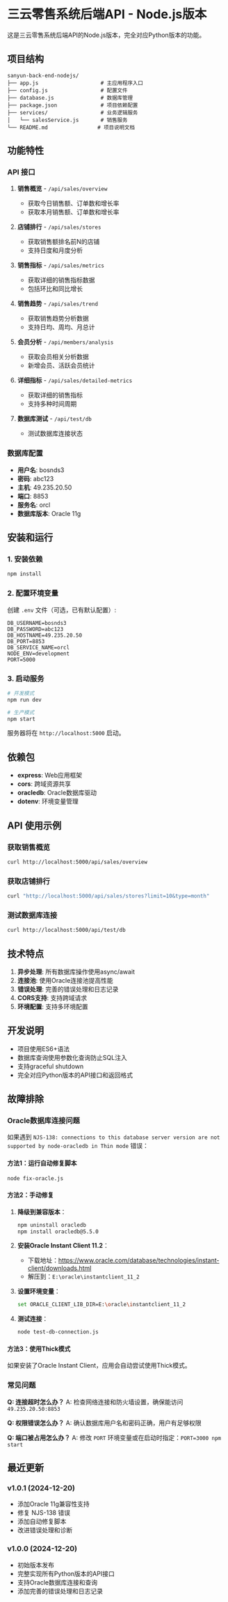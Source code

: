 # 三云零售系统后端API - Node.js版本

这是三云零售系统后端API的Node.js版本，完全对应Python版本的功能。

## 项目结构

```
sanyun-back-end-nodejs/
├── app.js                    # 主应用程序入口
├── config.js                 # 配置文件
├── database.js               # 数据库管理
├── package.json              # 项目依赖配置
├── services/                 # 业务逻辑服务
│   └── salesService.js       # 销售服务
└── README.md                # 项目说明文档
```

## 功能特性

### API 接口

1. **销售概览** - `/api/sales/overview`
   - 获取今日销售额、订单数和增长率
   - 获取本月销售额、订单数和增长率

2. **店铺排行** - `/api/sales/stores`
   - 获取销售额排名前N的店铺
   - 支持日度和月度分析

3. **销售指标** - `/api/sales/metrics`
   - 获取详细的销售指标数据
   - 包括环比和同比增长

4. **销售趋势** - `/api/sales/trend`
   - 获取销售趋势分析数据
   - 支持日均、周均、月总计

5. **会员分析** - `/api/members/analysis`
   - 获取会员相关分析数据
   - 新增会员、活跃会员统计

6. **详细指标** - `/api/sales/detailed-metrics`
   - 获取详细的销售指标
   - 支持多种时间周期

7. **数据库测试** - `/api/test/db`
   - 测试数据库连接状态

### 数据库配置

- **用户名**: bosnds3
- **密码**: abc123  
- **主机**: 49.235.20.50
- **端口**: 8853
- **服务名**: orcl
- **数据库版本**: Oracle 11g

## 安装和运行

### 1. 安装依赖

```bash
npm install
```

### 2. 配置环境变量

创建 `.env` 文件（可选，已有默认配置）:

```env
DB_USERNAME=bosnds3
DB_PASSWORD=abc123
DB_HOSTNAME=49.235.20.50
DB_PORT=8853
DB_SERVICE_NAME=orcl
NODE_ENV=development
PORT=5000
```

### 3. 启动服务

```bash
# 开发模式
npm run dev

# 生产模式
npm start
```

服务器将在 `http://localhost:5000` 启动。

## 依赖包

- **express**: Web应用框架
- **cors**: 跨域资源共享
- **oracledb**: Oracle数据库驱动
- **dotenv**: 环境变量管理

## API 使用示例

### 获取销售概览

```bash
curl http://localhost:5000/api/sales/overview
```

### 获取店铺排行

```bash
curl "http://localhost:5000/api/sales/stores?limit=10&type=month"
```

### 测试数据库连接

```bash
curl http://localhost:5000/api/test/db
```

## 技术特点

1. **异步处理**: 所有数据库操作使用async/await
2. **连接池**: 使用Oracle连接池提高性能
3. **错误处理**: 完善的错误处理和日志记录
4. **CORS支持**: 支持跨域请求
5. **环境配置**: 支持多环境配置

## 开发说明

- 项目使用ES6+语法
- 数据库查询使用参数化查询防止SQL注入
- 支持graceful shutdown
- 完全对应Python版本的API接口和返回格式

## 故障排除

### Oracle数据库连接问题

如果遇到 `NJS-138: connections to this database server version are not supported by node-oracledb in Thin mode` 错误：

#### 方法1：运行自动修复脚本
```bash
node fix-oracle.js
```

#### 方法2：手动修复
1. **降级到兼容版本**：
   ```bash
   npm uninstall oracledb
   npm install oracledb@5.5.0
   ```

2. **安装Oracle Instant Client 11.2**：
   - 下载地址：https://www.oracle.com/database/technologies/instant-client/downloads.html
   - 解压到：`E:\oracle\instantclient_11_2`

3. **设置环境变量**：
   ```bash
   set ORACLE_CLIENT_LIB_DIR=E:\oracle\instantclient_11_2
   ```

4. **测试连接**：
   ```bash
   node test-db-connection.js
   ```

#### 方法3：使用Thick模式
如果安装了Oracle Instant Client，应用会自动尝试使用Thick模式。

### 常见问题

**Q: 连接超时怎么办？**
A: 检查网络连接和防火墙设置，确保能访问 `49.235.20.50:8853`

**Q: 权限错误怎么办？**
A: 确认数据库用户名和密码正确，用户有足够权限

**Q: 端口被占用怎么办？**
A: 修改 `PORT` 环境变量或在启动时指定：`PORT=3000 npm start`

## 最近更新

### v1.0.1 (2024-12-20)
- 添加Oracle 11g兼容性支持
- 修复 NJS-138 错误
- 添加自动修复脚本
- 改进错误处理和诊断

### v1.0.0 (2024-12-20)
- 初始版本发布
- 完整实现所有Python版本的API接口
- 支持Oracle数据库连接和查询
- 添加完善的错误处理和日志记录 